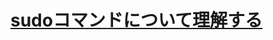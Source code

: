 # [sudoコマンドについて理解する](https://linuc.org/study/column/4047/?hm_ct=3eb824ddc0011d34ef2a9dee409b1391&hm_cv=3f25211b47622df5e60f618ed4840d13&hm_cs=3405646265fcc645dc30868.60445446&hm_mid=mbto3&hm_id=mbto3&hm_h=a05.hm-f.jp)
